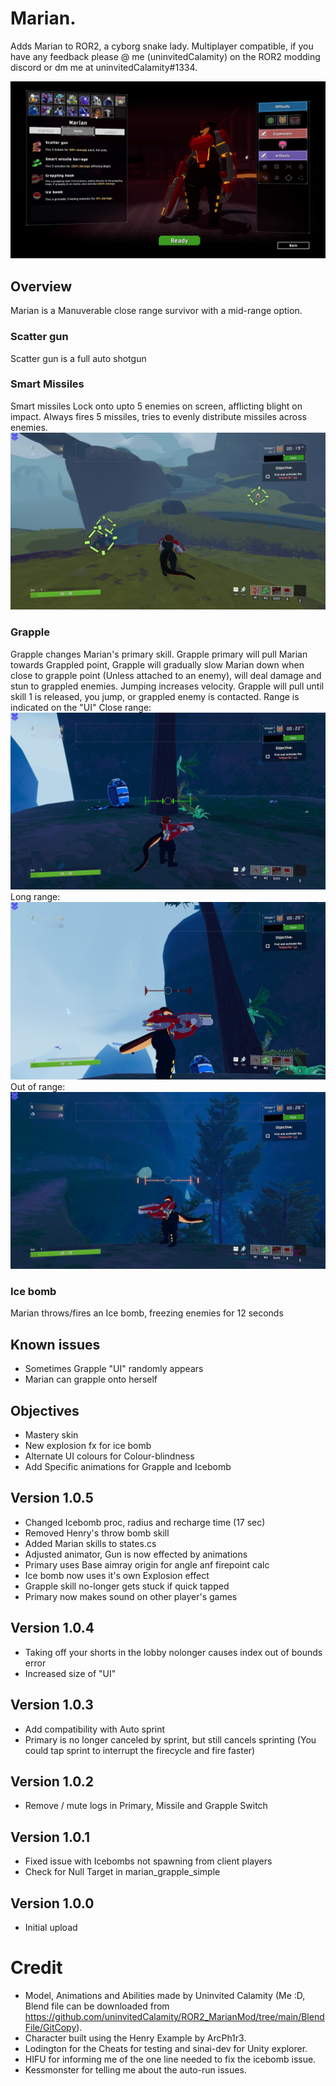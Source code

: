 # Marian.

Adds Marian to ROR2, a cyborg snake lady.
Multiplayer compatible, if you have any feedback please @ me (uninvitedCalamity) on the ROR2 modding discord or dm me at uninvitedCalamity#1334.

![Lobby](https://raw.githubusercontent.com/uninvitedCalamity/ROR2_MarianMod/main/Images/20231204190434_1.jpg?token=GHSAT0AAAAAACLFR6QDVL6CULB2GEYSHXSKZLOFUIQ)

## Overview

Marian is a Manuverable close range survivor with a mid-range option.

### Scatter gun
Scatter gun is a full auto shotgun

### Smart Missiles
Smart missiles Lock onto upto 5 enemies on screen, afflicting blight on impact.
Always fires 5 missiles, tries to evenly distribute missiles across enemies.
![TargetLockon](https://raw.githubusercontent.com/uninvitedCalamity/ROR2_MarianMod/main/Images/20231204190516_1.jpg?token=GHSAT0AAAAAACLFR6QCMXN63PE4CZK2PXOGZLOFVAQ)

### Grapple
Grapple changes Marian's primary skill.
Grapple primary will pull Marian towards Grappled point, Grapple will gradually slow Marian down when close to grapple point (Unless attached to an enemy), will deal damage and stun to grappled enemies.
Jumping increases velocity.
Grapple will pull until skill 1 is released, you jump, or grappled enemy is contacted.
Range is indicated on the "UI"
Close range:
![InRangeClose](https://raw.githubusercontent.com/uninvitedCalamity/ROR2_MarianMod/main/Images/20231204195612_1.jpg)
Long range:
![InRangeLong](https://raw.githubusercontent.com/uninvitedCalamity/ROR2_MarianMod/main/Images/20231204195610_1.jpg)
Out of range:
![OutOfRange](https://github.com/uninvitedCalamity/ROR2_MarianMod/blob/main/Images/20231204195618_1.jpg)

### Ice bomb
Marian throws/fires an Ice bomb, freezing enemies for 12 seconds

## Known issues
- Sometimes Grapple "UI" randomly appears
- Marian can grapple onto herself

## Objectives
- Mastery skin
- New explosion fx for ice bomb
- Alternate UI colours for Colour-blindness
- Add Specific animations for Grapple and Icebomb

## Version 1.0.5
- Changed Icebomb proc, radius and recharge time (17 sec)
- Removed Henry's throw bomb skill
- Added Marian skills to states.cs
- Adjusted animator, Gun is now effected by animations
- Primary uses Base aimray origin for angle anf firepoint calc
- Ice bomb now uses it's own Explosion effect
- Grapple skill no-longer gets stuck if quick tapped
- Primary now makes sound on other player's games

## Version 1.0.4
- Taking off your shorts in the lobby nolonger causes index out of bounds error
- Increased size of "UI"

## Version 1.0.3
- Add compatibility with Auto sprint
- Primary is no longer canceled by sprint, but still cancels sprinting (You could tap sprint to interrupt the firecycle and fire faster)

## Version 1.0.2
- Remove / mute logs in Primary, Missile and Grapple Switch

## Version 1.0.1
- Fixed issue with Icebombs not spawning from client players
- Check for Null Target in marian_grapple_simple

## Version 1.0.0
- Initial upload

# Credit
- Model, Animations and Abilities made by Uninvited Calamity (Me :D, Blend file can be downloaded from https://github.com/uninvitedCalamity/ROR2_MarianMod/tree/main/BlendFile/GitCopy).
- Character built using the Henry Example by ArcPh1r3.
- Lodington for the Cheats for testing and sinai-dev for Unity explorer.
- HIFU for informing me of the one line needed to fix the icebomb issue.
- Kessmonster for telling me about the auto-run issues.
